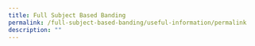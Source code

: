 ```yaml
---
title: Full Subject Based Banding
permalink: /full-subject-based-banding/useful-information/permalink
description: ""
---
```

